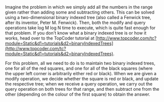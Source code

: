 Imagine the problem in which we simply add all the numbers in the range given rather than adding some and subtracting others. 
This can be solved using a two-dimensional binary indexed tree (also called a Fenwick tree, after its inventor, Peter M. Fenwick). 
Then, both the modify and query operations take log M log N time to execute, which is quite fast enough for that problem. 
If you don't know what a binary indexed tree is or how it works, 
head over to the TopCoder tutorial at [http://www.topcoder.com/tc?module=Static&d1=tutorials&d2=binaryIndexedTrees](http://www.topcoder.com/tc?module=Static&d1=tutorials&d2=binaryIndexedTrees).

For this problem, all we need to do is to maintain two binary indexed trees, one for all of the red squares, 
and one for all of the black squares (where the upper left corner is arbitrarily either red or black). 
When we are given a modify operation, we decide whether the square is red or black, and update the respective tree; when we receive a 
query operation, we carry out the query operation on both trees for that range, and then subtract one from the other 
(depending on the colour of the first square) to obtain the answer.
